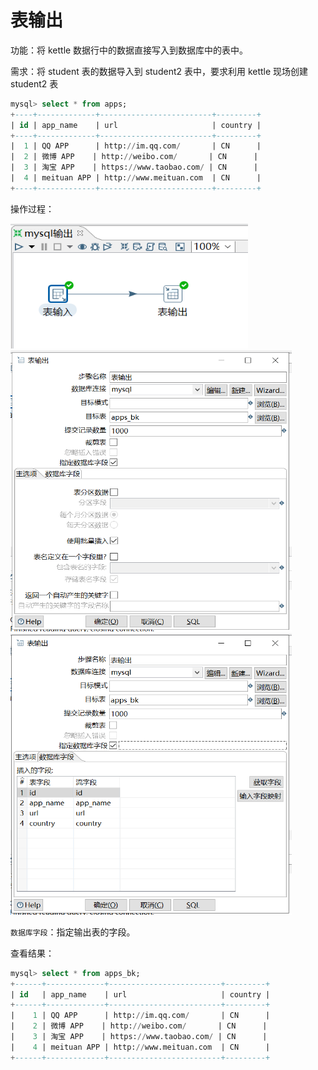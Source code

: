 # 表输出

功能：将 kettle 数据行中的数据直接写入到数据库中的表中。

需求：将 student 表的数据导入到 student2 表中，要求利用 kettle 现场创建 student2 表

```sql
mysql> select * from apps;
+----+-------------+-------------------------+---------+
| id | app_name    | url                     | country |
+----+-------------+-------------------------+---------+
|  1 | QQ APP      | http://im.qq.com/       | CN      |
|  2 | 微博 APP    | http://weibo.com/       | CN      |
|  3 | 淘宝 APP    | https://www.taobao.com/ | CN      |
|  4 | meituan APP | http://www.meituan.com  | CN      |
+----+-------------+-------------------------+---------+
```

操作过程：

<img src="../image/kettlemysql表输出01.png" alt="kettlemysql表输出01" height="200" width="380" >

<img src="../image/kettlemysql表输出02.png" alt="kettlemysql表输出02" height="450" width="450" >

<img src="../image/kettlemysql表输出03.png" alt="kettlemysql表输出03" height="450" width="450" >

`数据库字段`：指定输出表的字段。

查看结果：

```sql
mysql> select * from apps_bk;
+------+-------------+-------------------------+---------+
| id   | app_name    | url                     | country |
+------+-------------+-------------------------+---------+
|    1 | QQ APP      | http://im.qq.com/       | CN      |
|    2 | 微博 APP    | http://weibo.com/       | CN      |
|    3 | 淘宝 APP    | https://www.taobao.com/ | CN      |
|    4 | meituan APP | http://www.meituan.com  | CN      |
+------+-------------+-------------------------+---------+
```
